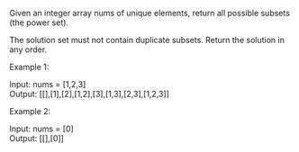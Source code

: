 Given an integer array nums of unique elements, return all possible subsets (the power set).

The solution set must not contain duplicate subsets. Return the solution in any order.

 

Example 1:

Input: nums = [1,2,3]\
Output: [[],[1],[2],[1,2],[3],[1,3],[2,3],[1,2,3]]

Example 2:

Input: nums = [0]\
Output: [[],[0]]